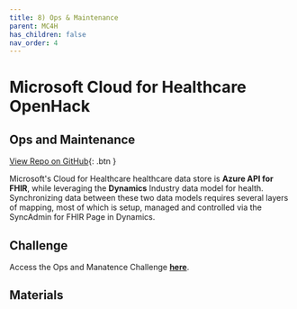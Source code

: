 ```yaml
---
title: 8) Ops & Maintenance
parent: MC4H
has_children: false
nav_order: 4
---
```

# Microsoft Cloud for Healthcare OpenHack

## Ops and Maintenance
[View Repo on GitHub](https://github.com/microsoft/openhack-mc4h/tree/main/Challenge-08){: .btn }

Microsoft's Cloud for Healthcare healthcare data store is **Azure API for FHIR**, while leveraging the **Dynamics** Industry data model for health.  Synchronizing data between these two data models requires several layers of mapping, most of which is setup, managed and controlled via the SyncAdmin for FHIR Page in Dynamics. 


## Challenge 

Access the Ops and Manatence Challenge **[here](https://github.com/microsoft/openhack-mc4h/tree/main/Challenge-8)**.


## Materials   
